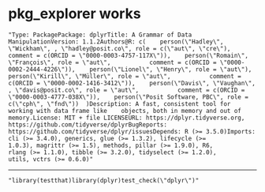 # pkg_explorer works

    "Type: PackagePackage: dplyrTitle: A Grammar of Data ManipulationVersion: 1.1.2Authors@R: c(    person(\"Hadley\", \"Wickham\", , \"hadley@posit.co\", role = c(\"aut\", \"cre\"),           comment = c(ORCID = \"0000-0003-4757-117X\")),    person(\"Romain\", \"François\", role = \"aut\",           comment = c(ORCID = \"0000-0002-2444-4226\")),    person(\"Lionel\", \"Henry\", role = \"aut\"),    person(\"Kirill\", \"Müller\", role = \"aut\",           comment = c(ORCID = \"0000-0002-1416-3412\")),    person(\"Davis\", \"Vaughan\", , \"davis@posit.co\", role = \"aut\",           comment = c(ORCID = \"0000-0003-4777-038X\")),    person(\"Posit Software, PBC\", role = c(\"cph\", \"fnd\"))  )Description: A fast, consistent tool for working with data frame like    objects, both in memory and out of memory.License: MIT + file LICENSEURL: https://dplyr.tidyverse.org, https://github.com/tidyverse/dplyrBugReports: https://github.com/tidyverse/dplyr/issuesDepends: R (>= 3.5.0)Imports: cli (>= 3.4.0), generics, glue (>= 1.3.2), lifecycle (>=        1.0.3), magrittr (>= 1.5), methods, pillar (>= 1.9.0), R6,        rlang (>= 1.1.0), tibble (>= 3.2.0), tidyselect (>= 1.2.0),        utils, vctrs (>= 0.6.0)"

---

    "library(testthat)library(dplyr)test_check(\"dplyr\")"

